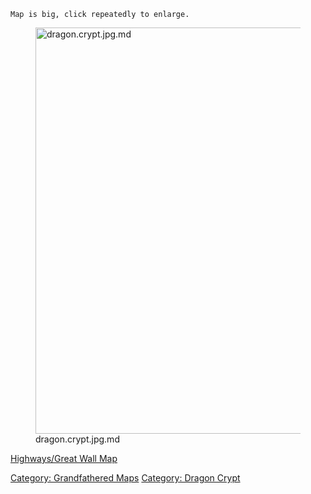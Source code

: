 `Map is big, click repeatedly to enlarge.`

<figure>
<img src="dragon.crypt.jpg.md" title="dragon.crypt.jpg.md" width="650"
alt="dragon.crypt.jpg.md" />
<figcaption aria-hidden="true">dragon.crypt.jpg.md</figcaption>
</figure>

[Highways/Great Wall Map](Highways/Great_Wall_Map "wikilink")  

[Category: Grandfathered Maps](Category:_Grandfathered_Maps "wikilink")
[Category: Dragon Crypt](Category:_Dragon_Crypt "wikilink")
